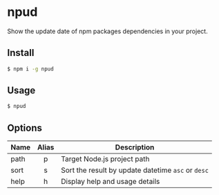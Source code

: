 # npud

Show the update date of npm packages dependencies in your project.

## Install

```bash
$ npm i -g npud
```

## Usage

```bash
$ npud
```

## Options

|Name|Alias|Description|
|----|:---:|-----------|
|path|p    |Target Node.js project path|
|sort|s    |Sort the result by update datetime `asc` or `desc`|
|help|h    |Display help and usage details|
